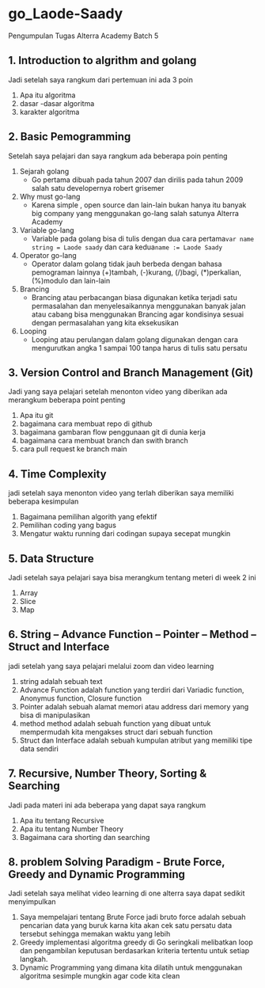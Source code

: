 # go_Laode-Saady
Pengumpulan Tugas Alterra Academy Batch 5


## 1. Introduction to algrithm and golang

Jadi setelah saya rangkum dari pertemuan ini ada 3 poin 
1.  Apa itu algoritma 
2.  dasar -dasar algoritma
3.  karakter algoritma


## 2. Basic Pemogramming

Setelah saya pelajari dan saya rangkum ada beberapa poin penting
1. Sejarah golang
   - Go pertama dibuah pada tahun 2007 dan dirilis pada tahun 2009 salah satu developernya robert grisemer
2. Why must go-lang
   - Karena simple , open source dan lain-lain bukan hanya itu banyak big company yang menggunakan go-lang salah satunya Alterra Academy
3. Variable go-lang
   - Variable pada golang bisa di tulis dengan dua cara pertama```var name string = Laode saady``` dan cara kedua```name := Laode Saady```
4. Operator go-lang
   - Operator dalam golang tidak jauh berbeda dengan bahasa pemograman lainnya (+)tambah, (-)kurang, (/)bagi, (*)perkalian, (%)modulo dan lain-lain
5. Brancing 
   - Brancing atau perbacangan biasa digunakan ketika terjadi satu permasalahan dan menyelesaikannya menggunakan banyak jalan atau cabang bisa menggunakan Brancing agar kondisinya sesuai dengan permasalahan yang kita eksekusikan
6. Looping 
   - Looping atau perulangan dalam golang digunakan dengan cara mengurutkan angka 1 sampai 100 tanpa harus di tulis satu persatu


## 3. Version Control and Branch Management (Git)

Jadi yang saya pelajari setelah menonton video yang diberikan ada merangkum beberapa point penting
1. Apa itu git
2. bagaimana cara membuat repo di github
3. bagaimana gambaran flow penggunaan git di dunia kerja
4. bagaimana cara membuat branch dan swith branch
5. cara pull request ke branch main
   

## 4. Time Complexity

jadi setelah saya menonton video yang terlah diberikan saya memiliki beberapa kesimpulan

1. Bagaimana pemilihan algorith yang efektif
2. Pemilihan coding yang bagus
3. Mengatur waktu running dari codingan supaya secepat mungkin


## 5. Data Structure

Jadi setelah saya pelajari saya bisa merangkum tentang meteri di week 2 ini
1. Array
2. Slice
3. Map


## 6. String – Advance Function – Pointer – Method – Struct and Interface

jadi setelah yang saya pelajari melalui zoom dan video learning 
1. string adalah sebuah text
2. Advance Function adalah function yang terdiri dari Variadic function, Anonymus function, Closure function
3. Pointer adalah sebuah alamat memori atau address dari memory yang bisa di manipulasikan 
4. method method adalah sebuah function yang dibuat untuk mempermudah kita mengakses struct dari sebuah function
5. Struct dan Interface adalah sebuah kumpulan atribut yang memiliki tipe data sendiri 


## 7. Recursive, Number Theory, Sorting & Searching

Jadi pada materi ini ada beberapa yang dapat saya rangkum

1. Apa itu tentang Recursive 
2. Apa itu tentang Number Theory
3. Bagaimana cara shorting dan searching


##  8. problem Solving Paradigm - Brute Force, Greedy and Dynamic Programming

Jadi setelah saya melihat video learning di one alterra saya dapat sedikit menyimpulkan

1. Saya mempelajari tentang Brute Force jadi bruto force adalah sebuah pencarian data yang buruk karna kita akan cek satu persatu data tersebut sehingga memakan waktu yang lebih
2. Greedy implementasi algoritma greedy di Go seringkali melibatkan loop dan pengambilan keputusan berdasarkan kriteria tertentu untuk setiap langkah.
3. Dynamic Programming yang dimana kita dilatih untuk menggunakan algoritma sesimple mungkin agar code kita clean